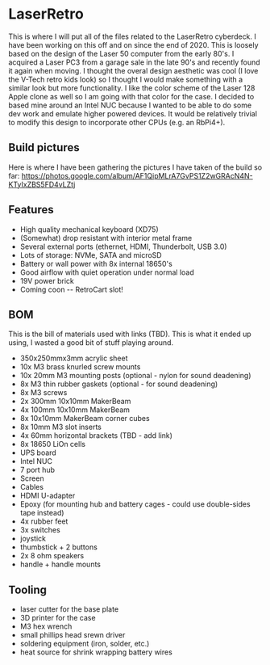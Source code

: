 # LaserRetro

This is where I will put all of the files related to the LaserRetro cyberdeck. I have been working on this off and on since the end of 2020. This is loosely based on the design of the Laser 50 computer from the early 80's. I acquired a Laser PC3 from a garage sale in the late 90's and recently found it again when moving. I thought the overal design aesthetic was cool (I love the V-Tech retro kids look) so I thought I would make something with a similar look but more functionality. I like the color scheme of the Laser 128 Apple clone as well so I am going with that color for the case. I decided to based mine around an Intel NUC because I wanted to be able to do some dev work and emulate higher powered devices. It would be relatively trivial to modify this design to incorporate other CPUs (e.g. an RbPi4+). 

## Build pictures

Here is where I have been gathering the pictures I have taken of the build so far: https://photos.google.com/album/AF1QipMLrA7GvPS1Z2wGRAcN4N-KTyIxZBS5FD4vLZtj

## Features
- High quality mechanical keyboard (XD75)
- (Somewhat) drop resistant with interior metal frame
- Several external ports (ethernet, HDMI, Thunderbolt, USB 3.0)
- Lots of storage: NVMe, SATA and microSD
- Battery or wall power with 8x internal 18650's
- Good airflow with quiet operation under normal load
- 19V power brick
- Coming coon -- RetroCart slot!

## BOM

This is the bill of materials used with links (TBD). This is what it ended up using, I wasted a good bit of stuff playing around. 

- 350x250mmx3mm acrylic sheet
- 10x M3 brass knurled screw mounts
- 10x 20mm M3 mounting posts (optional - nylon for sound deadening)
- 8x M3 thin rubber gaskets (optional - for sound deadening)
- 8x M3 screws
- 2x 300mm 10x10mm MakerBeam
- 4x 100mm 10x10mm MakerBeam
- 8x 10x10mm MakerBeam corner cubes
- 8x 10mm M3 slot inserts
- 4x 60mm horizontal brackets (TBD - add link)
- 8x 18650 LiOn cells
- UPS board
- Intel NUC
- 7 port hub
- Screen
- Cables
- HDMI U-adapter
- Epoxy (for mounting hub and battery cages - could use double-sides tape instead)
- 4x rubber feet
- 3x switches
- joystick
- thumbstick + 2 buttons
- 2x 8 ohm speakers
- handle + handle mounts

## Tooling 

- laser cutter for the base plate
- 3D printer for the case
- M3 hex wrench
- small phillips head srewn driver
- soldering equipment (iron, solder, etc.)
- heat source for shrink wrapping battery wires

